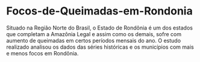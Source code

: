 # Focos-de-Queimadas-em-Rondonia
Situado na Região Norte do Brasil, o Estado de Rondônia é um dos estados que completam a Amazônia Legal e assim como os demais, sofre com aumento de queimadas em certos períodos mensais do ano. O estudo realizado analisou os dados das séries históricas e os municípios com mais e menos focos em Rondônia.
